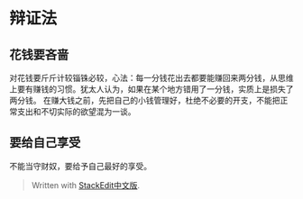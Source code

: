 # 辩证法
##  花钱要吝啬
对花钱要斤斤计较锱铢必较，心法：每一分钱花出去都要能赚回来两分钱，从思维上要有赚钱的习惯。犹太人认为，如果在某个地方错用了一分钱，实质上是损失了两分钱。
在赚大钱之前，先把自己的小钱管理好，杜绝不必要的开支，不能把正常支出和不切实际的欲望混为一谈。
## 要给自己享受
不能当守财奴，要给予自己最好的享受。
> Written with [StackEdit中文版](https://stackedit.cn/).
<!--stackedit_data:
eyJoaXN0b3J5IjpbNDg0NzIzMjYxXX0=
-->